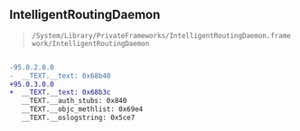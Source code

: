## IntelligentRoutingDaemon

> `/System/Library/PrivateFrameworks/IntelligentRoutingDaemon.framework/IntelligentRoutingDaemon`

```diff

-95.0.2.0.0
-  __TEXT.__text: 0x68b40
+95.0.3.0.0
+  __TEXT.__text: 0x68b3c
   __TEXT.__auth_stubs: 0x840
   __TEXT.__objc_methlist: 0x69e4
   __TEXT.__oslogstring: 0x5ce7

```
